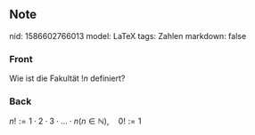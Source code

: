 ## Note
nid: 1586602766013
model: LaTeX
tags: Zahlen
markdown: false

### Front
Wie ist die Fakultät $!n$ definiert?

### Back
$n !:=1 \cdot 2 \cdot 3 \cdot \ldots \cdot n(n \in \mathbb{N}), \quad 0 !:=1$
